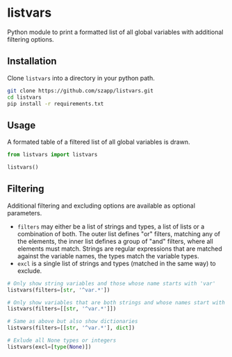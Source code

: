 # listvars

Python module to print a formatted list of all global variables with additional filtering options.


## Installation

Clone `listvars` into a directory in your python path.

```bash
git clone https://github.com/szapp/listvars.git
cd listvars
pip install -r requirements.txt
```


## Usage

A formated table of a filtered list of all global variables is drawn.

```python
from listvars import listvars

listvars()
```


## Filtering

Additional filtering and excluding options are available as optional parameters.

- `filters` may either be a list of strings and types, a list of lists or a combination of both. The outer list defines 
"or" filters, matching any of the elements, the inner list defines a group of "and" filters, where all elements must
match. Strings are regular expressions that are matched against the variable names, the types match the variable types.
- `excl` is a single list of strings and types (matched in the same way) to exclude.


```python
# Only show string variables and those whose name starts with 'var'
listvars(filters=[str, '^var.*'])

# Only show variables that are both strings and whose names start with 'var'
listvars(filters=[[str, '^var.*']])

# Same as above but also show dictionaries
listvars(filters=[[str, '^var.*'], dict])

# Exlude all None types or integers
listvars(excl=[type(None)])
```

